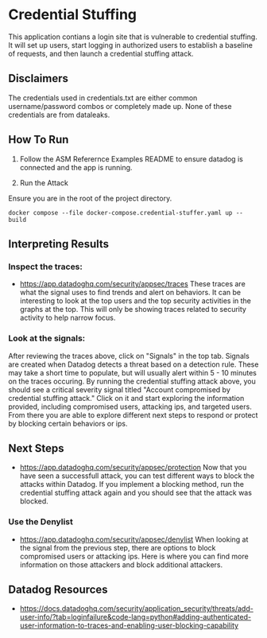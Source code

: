 # Credential Stuffing

This application contians a login site that is vulnerable to credential stuffing. It will set up users, start logging in authorized users to establish a baseline of requests, and then launch a credential stuffing attack.

## Disclaimers
The credentials used in credentials.txt are either common username/password combos or completely made up. None of these credentials are from dataleaks.

## How To Run
1. Follow the ASM Referernce Examples README to ensure datadog is connected and the app is running.

2. Run the Attack
   
Ensure you are in the root of the project directory. 
```
docker compose --file docker-compose.credential-stuffer.yaml up --build
```

## Interpreting Results

### Inspect the traces: 
- https://app.datadoghq.com/security/appsec/traces
These traces are what the signal uses to find trends and alert on behaviors. It can be interesting to look at the top users and the top security activities in the graphs at the top. This will only be showing traces related to security activity to help narrow focus. 

### Look at the signals:
After reviewing the traces above, click on "Signals" in the top tab. Signals are created when Datadog detects a threat based on a detection rule. These may take a short time to populate, but will usually alert within 5 - 10 minutes on the traces occuring. By running the credential stuffing attack above, you should see a critical severity signal titled "Account compromised by credential stuffing attack." Click on it and start exploring the information provided, including compromised users, attacking ips, and targeted users. From there you are able to explore different next steps to respond or protect by blocking certain behaviors or ips. 

## Next Steps
- https://app.datadoghq.com/security/appsec/protection
Now that you have seen a successfull attack, you can test different ways to block the attacks within Datadog. If you implement a blocking method, run the credential stuffing attack again and you should see that the attack was blocked. 

### Use the Denylist
- https://app.datadoghq.com/security/appsec/denylist
When looking at the signal from the previous step, there are options to block compromised users or attacking ips. Here is where you can find more information on those attackers and block additional attackers.

## Datadog Resources
- https://docs.datadoghq.com/security/application_security/threats/add-user-info/?tab=loginfailure&code-lang=python#adding-authenticated-user-information-to-traces-and-enabling-user-blocking-capability


